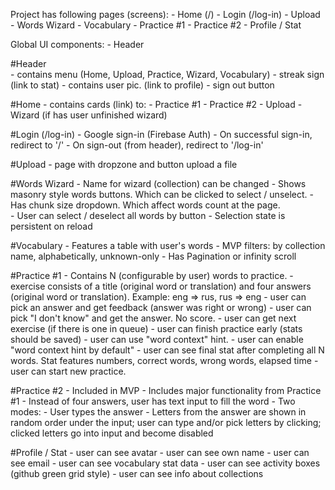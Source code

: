 Project has following pages (screens):
    - Home (/)
    - Login (/log-in)
    - Upload
    - Words Wizard
    - Vocabulary
    - Practice #1
    - Practice #2
    - Profile / Stat

Global UI components:
    - Header



#Header  
    - contains menu (Home, Upload, Practice, Wizard, Vocabulary)
    - streak sign (link to stat)
    - contains user pic. (link to profile)
    - sign out button


#Home
    - contains cards (link) to:
        - Practice #1
        - Practice #2 
        - Upload
        - Wizard (if has user unfinished wizard)


#Login (/log-in)
    - Google sign-in (Firebase Auth)
    - On successful sign-in, redirect to '/'
    - On sign-out (from header), redirect to '/log-in'


#Upload
    - page with dropzone and button upload a file

#Words Wizard
    - Name for wizard (collection) can be changed 
    - Shows masonry style words buttons. Which can be clicked to select / unselect.
    - Has chunk size dropdown. Which affect words count at the page.  
    - User can select / deselect all words by button
    - Selection state is persistent on reload

#Vocabulary
    - Features a table with user's words
    - MVP filters: by collection name, alphabetically, unknown-only
    - Has Pagination or infinity scroll


#Practice #1
    - Contains N (configurable by user) words to practice. 
    - exercise consists of a title (original word or translation) and four answers (original word or translation). Example: eng => rus, rus => eng
    - user can pick an answer and get feedback (answer was right or wrong)
    - user can pick "I don't know" and get the answer. No score.
    - user can get next exercise (if there is one in queue)
    - user can finish practice early (stats should be saved)
    - user can use "word context" hint. 
    - user can enable "word context hint by default"
    - user can see final stat after completing all N words. Stat features numbers, correct words, wrong words, elapsed time
    - user can start new practice.

#Practice #2 
    - Included in MVP
    - Includes major functionality from Practice #1
    - Instead of four answers, user has text input to fill the word
    - Two modes:
        - User types the answer
        - Letters from the answer are shown in random order under the input; user can type and/or pick letters by clicking; clicked letters go into input and become disabled


#Profile / Stat
    - user can see avatar
    - user can see own name
    - user can see email
    - user can see vocabulary stat data
    - user can see activity boxes (github green grid style)
    - user can see info about collections






